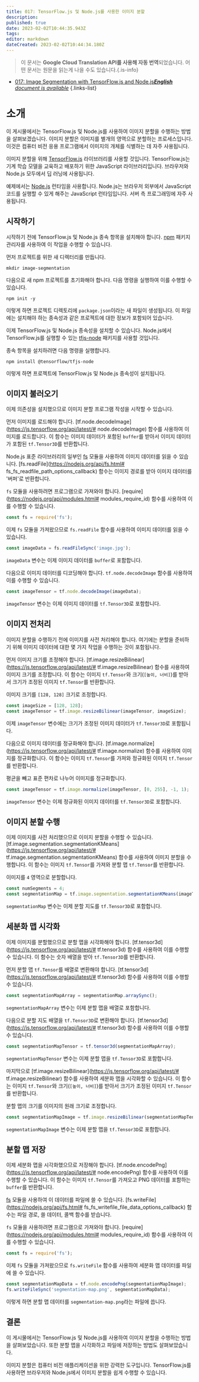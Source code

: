 ```yaml
---
title: 017: TensorFlow.js 및 Node.js를 사용한 이미지 분할
description: 
published: true
date: 2023-02-02T10:44:35.943Z
tags: 
editor: markdown
dateCreated: 2023-02-02T10:44:34.180Z
---
```


> 이 문서는 **Google Cloud Translation API를 사용해 자동 번역**되었습니다.
어떤 문서는 원문을 읽는게 나을 수도 있습니다.{.is-info}



- [017: Image Segmentation with TensorFlow.js and Node.js***English** document is available*](/en/Knowledge-base/TensorFlow-js/Learning/017-image-segmentation-with-tensorflow-js-and-node-js)
{.links-list}


# 소개

이 게시물에서는 TensorFlow.js 및 Node.js를 사용하여 이미지 분할을 수행하는 방법을 살펴보겠습니다. 이미지 분할은 이미지를 별개의 영역으로 분할하는 프로세스입니다. 이것은 컴퓨터 비전 응용 프로그램에서 이미지의 개체를 식별하는 데 자주 사용됩니다.

이미지 분할을 위해 [TensorFlow.js](https://js.tensorflow.org/) 라이브러리를 사용할 것입니다. TensorFlow.js는 기계 학습 모델을 교육하고 배포하기 위한 JavaScript 라이브러리입니다. 브라우저와 Node.js 모두에서 딥 러닝에 사용됩니다.

예제에서는 [Node.js](https://nodejs.org/) 런타임을 사용합니다. Node.js는 브라우저 외부에서 JavaScript 코드를 실행할 수 있게 해주는 JavaScript 런타임입니다. 서버 측 프로그래밍에 자주 사용됩니다.

## 시작하기

시작하기 전에 TensorFlow.js 및 Node.js 종속 항목을 설치해야 합니다. [npm](https://www.npmjs.com/) 패키지 관리자를 사용하여 이 작업을 수행할 수 있습니다.

먼저 프로젝트를 위한 새 디렉터리를 만듭니다.

```
mkdir image-segmentation
```

다음으로 새 npm 프로젝트를 초기화해야 합니다. 다음 명령을 실행하여 이를 수행할 수 있습니다.

```
npm init -y
```

이렇게 하면 프로젝트 디렉토리에 `package.json`이라는 새 파일이 생성됩니다. 이 파일에는 설치해야 하는 종속성과 같은 프로젝트에 대한 정보가 포함되어 있습니다.

이제 TensorFlow.js 및 Node.js 종속성을 설치할 수 있습니다. Node.js에서 TensorFlow.js를 실행할 수 있는 [tfjs-node](https://www.npmjs.com/package/@tensorflow/tfjs-node) 패키지를 사용할 것입니다.

종속 항목을 설치하려면 다음 명령을 실행합니다.

```
npm install @tensorflow/tfjs-node
```

이렇게 하면 프로젝트에 TensorFlow.js 및 Node.js 종속성이 설치됩니다.

## 이미지 불러오기

이제 의존성을 설치했으므로 이미지 분할 프로그램 작성을 시작할 수 있습니다.

먼저 이미지를 로드해야 합니다. [tf.node.decodeImage](https://js.tensorflow.org/api/latest/# node.decodeImage) 함수를 사용하여 이미지를 로드합니다. 이 함수는 이미지 데이터가 포함된 `buffer`를 받아서 이미지 데이터가 포함된 `tf.Tensor3D`를 반환합니다.

Node.js 표준 라이브러리의 일부인 [fs](https://nodejs.org/api/fs.html) 모듈을 사용하여 이미지 데이터를 읽을 수 있습니다. [fs.readFile](https://nodejs.org/api/fs.html# fs_fs_readfile_path_options_callback) 함수는 이미지 경로를 받아 이미지 데이터를 '버퍼'로 반환합니다.

`fs` 모듈을 사용하려면 프로그램으로 가져와야 합니다. [require](https://nodejs.org/api/modules.html# modules_require_id) 함수를 사용하여 이를 수행할 수 있습니다.

```javascript
const fs = require('fs');
```

이제 `fs` 모듈을 가져왔으므로 `fs.readFile` 함수를 사용하여 이미지 데이터를 읽을 수 있습니다.

```javascript
const imageData = fs.readFileSync('image.jpg');
```

`imageData` 변수는 이제 이미지 데이터를 `buffer`로 포함합니다.

다음으로 이미지 데이터를 디코딩해야 합니다. `tf.node.decodeImage` 함수를 사용하여 이를 수행할 수 있습니다.

```javascript
const imageTensor = tf.node.decodeImage(imageData);
```

`imageTensor` 변수는 이제 이미지 데이터를 `tf.Tensor3D`로 포함합니다.

## 이미지 전처리

이미지 분할을 수행하기 전에 이미지를 사전 처리해야 합니다. 여기에는 분할을 준비하기 위해 이미지 데이터에 대한 몇 가지 작업을 수행하는 것이 포함됩니다.

먼저 이미지 크기를 조정해야 합니다. [tf.image.resizeBilinear](https://js.tensorflow.org/api/latest/# tf.image.resizeBilinear) 함수를 사용하여 이미지 크기를 조정합니다. 이 함수는 이미지 `tf.Tensor`와 크기(`[높이, 너비]`)를 받아서 크기가 조정된 이미지 `tf.Tensor`를 반환합니다.

이미지 크기를 `[128, 128]` 크기로 조정합니다.

```javascript
const imageSize = [128, 128];
const imageTensor = tf.image.resizeBilinear(imageTensor, imageSize);
```

이제 `imageTensor` 변수에는 크기가 조정된 이미지 데이터가 `tf.Tensor3D`로 포함됩니다.

다음으로 이미지 데이터를 정규화해야 합니다. [tf.image.normalize](https://js.tensorflow.org/api/latest/# tf.image.normalize) 함수를 사용하여 이미지를 정규화합니다. 이 함수는 이미지 `tf.Tensor`를 가져와 정규화된 이미지 `tf.Tensor`를 반환합니다.

평균을 빼고 표준 편차로 나누어 이미지를 정규화합니다.

```javascript
const imageTensor = tf.image.normalize(imageTensor, [0, 255], -1, 1);
```

`imageTensor` 변수는 이제 정규화된 이미지 데이터를 `tf.Tensor3D`로 포함합니다.

## 이미지 분할 수행

이제 이미지를 사전 처리했으므로 이미지 분할을 수행할 수 있습니다. [tf.image.segmentation.segmentationKMeans](https://js.tensorflow.org/api/latest/# tf.image.segmentation.segmentationKMeans) 함수를 사용하여 이미지 분할을 수행합니다. 이 함수는 이미지 `tf.Tensor`를 가져와 분할 맵 `tf.Tensor`를 반환합니다.

이미지를 `4` 영역으로 분할합니다.

```javascript
const numSegments = 4;
const segmentationMap = tf.image.segmentation.segmentationKMeans(imageTensor, numSegments);
```

`segmentationMap` 변수는 이제 분할 지도를 `tf.Tensor3D`로 포함합니다.

## 세분화 맵 시각화

이제 이미지를 분할했으므로 분할 맵을 시각화해야 합니다. [tf.tensor3d](https://js.tensorflow.org/api/latest/# tf.tensor3d) 함수를 사용하여 이를 수행할 수 있습니다. 이 함수는 숫자 배열을 받아 `tf.Tensor3D`를 반환합니다.

먼저 분할 맵 `tf.Tensor`를 배열로 변환해야 합니다. [tf.tensor3d](https://js.tensorflow.org/api/latest/# tf.tensor3d) 함수를 사용하여 이를 수행할 수 있습니다.

```javascript
const segmentationMapArray = segmentationMap.arraySync();
```

`segmentationMapArray` 변수는 이제 분할 맵을 배열로 포함합니다.

다음으로 분할 지도 배열을 `tf.Tensor3D`로 변환해야 합니다. [tf.tensor3d](https://js.tensorflow.org/api/latest/# tf.tensor3d) 함수를 사용하여 이를 수행할 수 있습니다.

```javascript
const segmentationMapTensor = tf.tensor3d(segmentationMapArray);
```

`segmentationMapTensor` 변수는 이제 분할 맵을 `tf.Tensor3D`로 포함합니다.

마지막으로 [tf.image.resizeBilinear](https://js.tensorflow.org/api/latest/# tf.image.resizeBilinear) 함수를 사용하여 세분화 맵을 시각화할 수 있습니다. 이 함수는 이미지 `tf.Tensor`와 크기(`[높이, 너비]`)를 받아서 크기가 조정된 이미지 `tf.Tensor`를 반환합니다.

분할 맵의 크기를 이미지의 원래 크기로 조정합니다.

```javascript
const segmentationMapImage = tf.image.resizeBilinear(segmentationMapTensor, [imageHeight, imageWidth]);
```

`segmentationMapImage` 변수는 이제 분할 맵을 `tf.Tensor3D`로 포함합니다.

## 분할 맵 저장

이제 세분화 맵을 시각화했으므로 저장해야 합니다. [tf.node.encodePng](https://js.tensorflow.org/api/latest/# node.encodePng) 함수를 사용하여 이를 수행할 수 있습니다. 이 함수는 이미지 `tf.Tensor`를 가져오고 PNG 데이터를 포함하는 `buffer`를 반환합니다.

[fs](https://nodejs.org/api/fs.html) 모듈을 사용하여 이 데이터를 파일에 쓸 수 있습니다. [fs.writeFile](https://nodejs.org/api/fs.html# fs_fs_writefile_file_data_options_callback) 함수는 파일 경로, 쓸 데이터, 콜백 함수를 받습니다.

`fs` 모듈을 사용하려면 프로그램으로 가져와야 합니다. [require](https://nodejs.org/api/modules.html# modules_require_id) 함수를 사용하여 이를 수행할 수 있습니다.

```javascript
const fs = require('fs');
```

이제 `fs` 모듈을 가져왔으므로 `fs.writeFile` 함수를 사용하여 세분화 맵 데이터를 파일에 쓸 수 있습니다.

```javascript
const segmentationMapData = tf.node.encodePng(segmentationMapImage);
fs.writeFileSync('segmentation-map.png', segmentationMapData);
```

이렇게 하면 분할 맵 데이터를 `segmentation-map.png`라는 파일에 씁니다.

## 결론

이 게시물에서는 TensorFlow.js 및 Node.js를 사용하여 이미지 분할을 수행하는 방법을 살펴보았습니다. 또한 분할 맵을 시각화하고 파일에 저장하는 방법도 살펴보았습니다.

이미지 분할은 컴퓨터 비전 애플리케이션을 위한 강력한 도구입니다. TensorFlow.js를 사용하면 브라우저와 Node.js에서 이미지 분할을 쉽게 수행할 수 있습니다.
